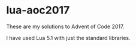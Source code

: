 # lua-aoc2017

These are my solutions to Advent of Code 2017.

I have used Lua 5.1 with just the standard libraries.